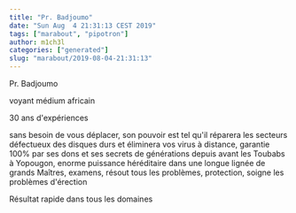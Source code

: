 ```yaml
---
title: "Pr. Badjoumo"
date: "Sun Aug  4 21:31:13 CEST 2019"
tags: ["marabout", "pipotron"]
author: m1ch3l
categories: ["generated"]
slug: "marabout/2019-08-04-21:31:13"
---
```


Pr. Badjoumo

voyant médium africain

30 ans d'expériences

sans besoin de vous déplacer, son pouvoir est tel qu'il réparera les secteurs défectueux des disques durs et éliminera vos virus à distance, garantie 100% par ses dons et ses secrets de générations depuis avant les Toubabs à Yopougon, enorme puissance héréditaire dans une longue lignée de grands Maîtres, examens, résout tous les problèmes, protection, soigne les problèmes d'érection

Résultat rapide dans tous les domaines
